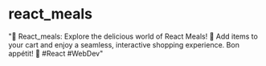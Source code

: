 # react_meals
 "🛒 React_meals: Explore the delicious world of React Meals! 🍲 Add items to your cart and enjoy a seamless, interactive shopping experience. Bon appétit! 🚀 #React #WebDev"
